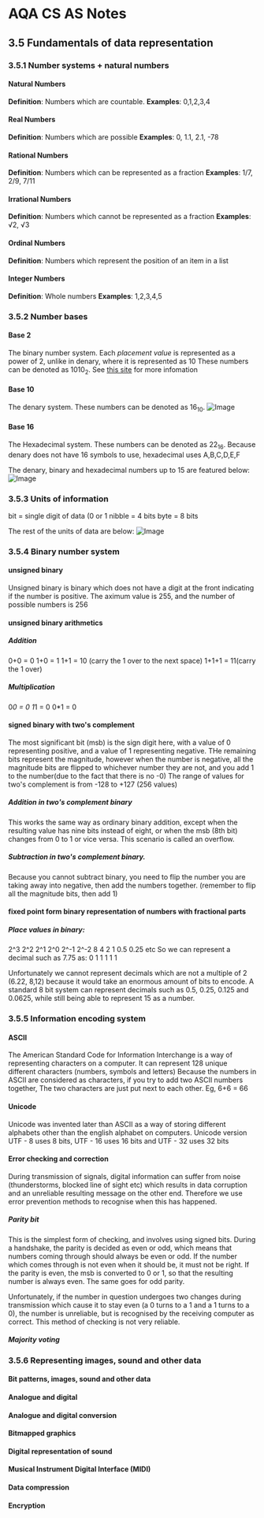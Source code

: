 # AQA CS AS Notes

## 3.5 Fundamentals of data representation

### 3.5.1 Number systems + natural numbers

#### Natural Numbers
**Definition**: Numbers which are countable.
**Examples**: 0,1,2,3,4

#### Real Numbers
**Definition**: Numbers which are possible
**Examples**: 0, 1.1, 2.1, -78
 
#### Rational Numbers
**Definition**: Numbers which can be represented as a fraction
**Examples**: 1/7, 2/9, 7/11

#### Irrational Numbers
**Definition**: Numbers which cannot be represented as a fraction
**Examples**: √2, √3

#### Ordinal Numbers
**Definition**: Numbers which represent the position of an item in a list

#### Integer Numbers
**Definition**: Whole numbers
**Examples**: 1,2,3,4,5

### 3.5.2 Number bases

#### Base 2
The binary number system.
Each _placement value_ is represented as a power of 2, unlike in denary, where it is represented as 10
These numbers can be denoted as 1010<sub>2</sub>. 
See [this site](https://bournetocode.com/projects/AQA_AS_Theory/pages/3-5.html) for more infomation

#### Base 10
The denary system.
These numbers can be denoted as 16<sub>10</sub>.
![Image](/Images/Denary.PNG "Denary Placement Values")

#### Base 16
The Hexadecimal system.
These numbers can be denoted as 22<sub>16</sub>.
Because denary does not have 16 symbols to use, hexadecimal uses A,B,C,D,E,F

The denary, binary and hexadecimal numbers up to 15 are featured below:
![Image](/Images/DBH.png "Denary Placement Values")


### 3.5.3 Units of information
bit = single digit of data (0 or 1
nibble = 4 bits
byte = 8 bits

The rest of the units of data are below:
![Image](/Images/Bits.xcf "Denary Placement Values")

### 3.5.4 Binary number system

#### unsigned binary
Unsigned binary is binary which does not have a digit at the front indicating if the number is positive. The aximum value is 255, and the number of possible numbers is 256

#### unsigned binary arithmetics
##### Addition
0+0 = 0
1+0 = 1
1+1 = 10 (carry the 1 over to the next space)
1+1+1 = 11(carry the 1 over)

##### Multiplication
0*0 = 0
1*1 = 0
0*1 = 0

#### signed binary with two's complement
The most significant bit (msb) is the sign digit here, with a value of 0 representing positive, and a value of 1 representing negative. THe remaining bits represent the magnitude, however when the number is negative, all the magnitude bits are flipped to whichever number they are not, and you add 1 to the number(due to the fact that there is no -0)
The range of values for two's complement is from -128 to +127 (256 values)

##### Addition in two's complement binary
This works the same way as ordinary binary addition, except when the resulting value has nine bits instead of eight, or when the msb (8th bit) changes from 0 to 1 or vice versa. This scenario is called an overflow.

##### Subtraction in two's complement binary. 
Because you cannot subtract binary, you need to flip the number you are taking away into negative, then add the numbers together. (remember to flip all the magnitude bits, then add 1)

#### fixed point form binary representation of numbers with fractional parts
##### Place values in binary:
2^3 	2^2 	2^1 	2^0 	2^-1 	2^-2
8 		4 		2 		1 		0.5 	0.25 etc
So we can represent a decimal such as 7.75 as:
0		1 		1 		1 		1 		1

Unfortunately we cannot represent decimals which are not a multiple of 2 (6.22, 8,12) because it would take an enormous amount of bits to encode. A standard 8 bit system can represent decimals such as 0.5, 0.25, 0.125 and 0.0625, while still being able to represent 15 as a number.

### 3.5.5 Information encoding system

#### ASCII

The American Standard Code for Information Interchange is a way of representing characters on a computer.
It can represent 128 unique different characters (numbers, symbols and letters)
Because the numbers in ASCII are considered as characters, if you try to add two ASCII numbers together, The two characters are just put next to each other.
Eg, 6+6 = 66

#### Unicode

Unicode was invented later than ASCII as a way of storing different alphabets other than the english alphabet on computers.
Unicode version UTF - 8 uses 8 bits, UTF - 16 uses 16 bits and UTF - 32 uses 32 bits

#### Error checking and correction
During transmission of signals, digital information can suffer from noise (thunderstorms, blocked line of sight etc) which results in data corruption and an unreliable resulting message on the other end. Therefore we use error prevention methods to recognise when this has happened.

##### Parity bit
This is the simplest form of checking, and involves using signed bits. During a handshake, the parity is decided as even or odd, which means that numbers coming through should always be even or odd. If the number which comes through is not even when it should be, it must not be right. If the parity is even, the msb is converted to 0 or 1, so that the resulting number is always even. The same goes for odd parity.

Unfortunately, if the number in question undergoes two changes during transmission which cause it to stay even (a 0 turns to a 1 and a 1 turns to a 0), the number is unreliable, but is recognised by the receiving computer as correct. This method of checking is not very reliable. 

##### Majority voting

### 3.5.6 Representing images, sound and other data

#### Bit patterns, images,  sound  and other  data
#### Analogue and digital
#### Analogue and digital conversion
#### Bitmapped graphics
#### Digital representation of sound
#### Musical Instrument Digital Interface (MIDI)
#### Data compression
#### Encryption
